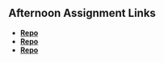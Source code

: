 ## Afternoon Assignment Links

* **[Repo](https://github.com/TheWarrior0216/thrive)**
* **[Repo](https://github.com/TheWarrior0216/summer24_gregslist_dotnet)**
* **[Repo](https://github.com/TheWarrior0216/theallspark)**
